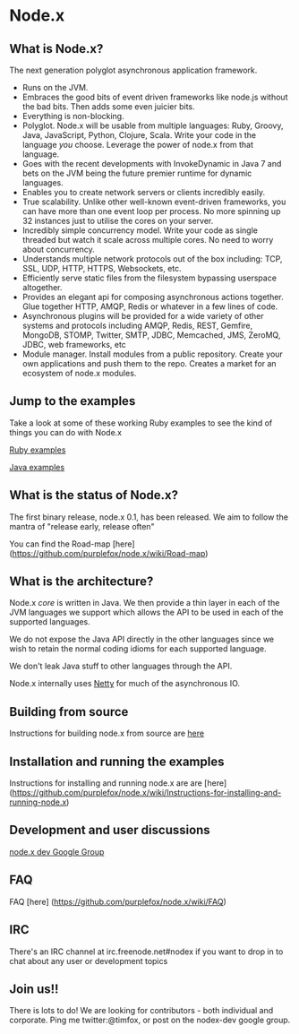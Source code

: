 # Node.x

## What is Node.x?

The next generation polyglot asynchronous application framework.

* Runs on the JVM.
* Embraces the good bits of event driven frameworks like node.js without the bad bits. Then adds some even juicier bits.
* Everything is non-blocking.
* Polyglot. Node.x will be usable from multiple languages: Ruby, Groovy, Java, JavaScript, Python, Clojure, Scala. Write your code in the language *you* choose. Leverage the power of node.x from that language.
* Goes with the recent developments with InvokeDynamic in Java 7 and bets on the JVM being the future premier runtime for dynamic languages.
* Enables you to create network servers or clients incredibly easily.
* True scalability. Unlike other well-known event-driven frameworks, you can have more than one event loop per process. No more spinning up 32 instances just to utilise the cores on your server.
* Incredibly simple concurrency model. Write your code as single threaded but watch it scale across multiple cores. No need to worry about concurrency.
* Understands multiple network protocols out of the box including: TCP, SSL, UDP, HTTP, HTTPS, Websockets, etc.
* Efficiently serve static files from the filesystem bypassing userspace altogether.
* Provides an elegant api for composing asynchronous actions together. Glue together HTTP, AMQP, Redis or whatever in a few lines of code.
* Asynchronous plugins will be provided for a wide variety of other systems and protocols including AMQP, Redis, REST, Gemfire, MongoDB, STOMP, Twitter, SMTP, JDBC, Memcached, JMS, ZeroMQ, JDBC, web frameworks, etc
* Module manager. Install modules from a public repository. Create your own applications and push them to the repo. Creates a market for an ecosystem of node.x modules.

## Jump to the examples

Take a look at some of these working Ruby examples to see the kind of things you can do with Node.x

[Ruby examples](https://github.com/purplefox/node.x/tree/master/src/examples/ruby "Ruby examples")

[Java examples](https://github.com/purplefox/node.x/tree/master/src/examples/java "Java examples")

## What is the status of Node.x?

The first binary release, node.x 0.1, has been released. We aim to follow the mantra of "release early, release often"

You can find the Road-map [here] (https://github.com/purplefox/node.x/wiki/Road-map)

## What is the architecture?

Node.x *core* is written in Java. We then provide a thin layer in each of the JVM languages we support which allows the API to be used in each of the supported languages.

We do not expose the Java API directly in the other languages since we wish to retain the normal coding idioms for each supported language.

We don't leak Java stuff to other languages through the API.

Node.x internally uses [Netty](https://github.com/netty/netty "Netty") for much of the asynchronous IO.

## Building from source

Instructions for building node.x from source are [here](https://github.com/purplefox/node.x/wiki/Build-instructions)

## Installation and running the examples

Instructions for installing and running node.x are are [here] (https://github.com/purplefox/node.x/wiki/Instructions-for-installing-and-running-node.x)

## Development and user discussions

[node.x dev Google Group](http://groups.google.com/group/nodex-dev "Node.x dev")

## FAQ

FAQ [here] (https://github.com/purplefox/node.x/wiki/FAQ)

## IRC

There's an IRC channel at irc.freenode.net#nodex if you want to drop in to chat about any user or development topics

## Join us!!

There is lots to do! We are looking for contributors - both individual and corporate. Ping me twitter:@timfox, or post on the nodex-dev google group.
